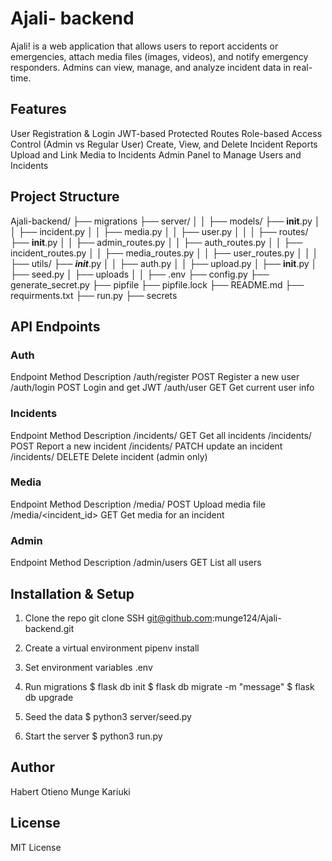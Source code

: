 # Ajali- backend
Ajali! is a web application that allows users to report accidents or emergencies, attach media files (images, videos), and notify emergency responders. Admins can view, manage, and analyze incident data in real-time.
## Features
User Registration & Login
JWT-based Protected Routes
Role-based Access Control (Admin vs Regular User)
Create, View, and Delete Incident Reports
Upload and Link Media to Incidents
Admin Panel to Manage Users and Incidents
## Project Structure
Ajali-backend/ ├── migrations
               ├── server/ │
               │            ├── models/ ├── __init__.py
               │            │            ├── incident.py
               │            │            ├── media.py
               │            │            ├── user.py
               │            │
               │            ├── routes/  ├── __init__.py
               │            │            ├── admin_routes.py
               │            │            ├── auth_routes.py
               │            │            ├── incident_routes.py
               │            │            ├── media_routes.py
               │            │            ├── user_routes.py
               │            │
               │            ├── utils/   ├── ___init___.py
               │            │            ├── auth.py
               │            │            ├── upload.py
               │            ├── __init__.py
               │            ├── seed.py
               │            ├── uploads
               │
               │
               ├── .env
               ├── config.py
               ├── generate_secret.py
               ├── pipfile
               ├── pipfile.lock
               ├── README.md
               ├── requirments.txt
               ├── run.py
               ├── secrets

## API Endpoints
### Auth
Endpoint	Method	Description
/auth/register	POST	Register a new user
/auth/login	POST	Login and get JWT
/auth/user	GET	Get current user info


### Incidents
Endpoint	Method	Description
/incidents/	GET	Get all incidents
/incidents/	POST	Report a new incident
/incidents/ PATCH   update an incident
/incidents/<id>	DELETE	Delete incident (admin only)
### Media
Endpoint	Method	Description
/media/	POST	Upload media file
/media/<incident_id>	GET	Get media for an incident

### Admin
Endpoint	Method	Description
/admin/users	GET	List all users


## Installation & Setup
1. Clone the repo
   git clone SSH git@github.com:munge124/Ajali-backend.git

2. Create a virtual environment
   pipenv install

3. Set environment variables
   .env

4. Run migrations
    $ flask db init
    $ flask db migrate -m "message"
    $ flask db upgrade

5. Seed the data
    $ python3 server/seed.py

6. Start the server
    $ python3 run.py

## Author
Habert Otieno
Munge Kariuki
## License
MIT License